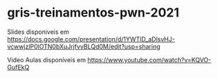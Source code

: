 # gris-treinamentos-pwn-2021
Slides disponiveis em https://docs.google.com/presentation/d/1YWTlD_aDlsvHJ-vcwwjzlP0lOTN0bXuJrjfvvBLQd0M/edit?usp=sharing

Video Aulas disponíveis em https://www.youtube.com/watch?v=KQVO-GufEkQ
